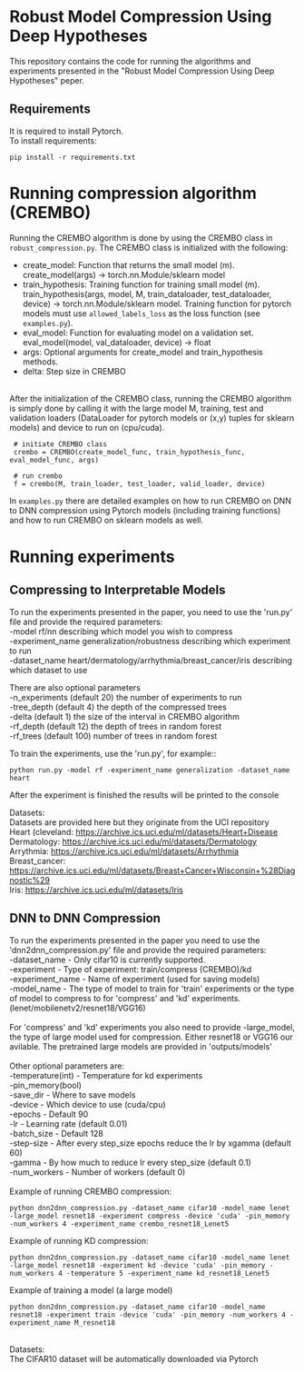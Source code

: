 # Robust Model Compression Using Deep Hypotheses 

This repository contains the code for running the algorithms and experiments presented in the "Robust Model Compression Using Deep Hypotheses" peper.

## Requirements
It is required to install Pytorch.<br/> 
To install requirements:

```setup
pip install -r requirements.txt
```

# Running compression algorithm (CREMBO)
Running the CREMBO algorithm is done by using the CREMBO class in ```robust_compression.py```. The CREMBO class is initialized with the following: <br/>
  * create_model: Function that returns the small model (m). create_model(args) -> torch.nn.Module/sklearn model 
  * train_hypothesis: Training function for training small model (m). train_hypothesis(args, model, M, train_dataloader, test_dataloader, device) -> torch.nn.Module/sklearn         model. Training function for pytorch models must use ```allowed_labels_loss``` as the loss function (see ```examples.py```). 
  * eval_model: Function for evaluating model on a validation set. eval_model(model, val_dataloader, device) -> float
  * args: Optional arguments for create_model and train_hypothesis methods. 
  * delta: Step size in CREMBO

<br/>
After the initialization of the CREMBO class, running the CREMBO algorithm is simply done by calling it with the large model M, training, test and validation loaders (DataLoader for pytorch models or (x,y) tuples for sklearn models) and device to run on (cpu/cuda).

```
 # initiate CREMBO class
 crembo = CREMBO(create_model_func, train_hypothesis_func, eval_model_func, args)

 # run crembo
 f = crembo(M, train_loader, test_loader, valid_loader, device)
```
In ```examples.py``` there are detailed examples on how to run CREMBO on DNN to DNN compression using Pytorch models (including training functions) and how to run CREMBO on sklearn models as well.

# Running experiments
## Compressing to Interpretable Models
To run the experiments presented in the paper, you need to use the 'run.py' file and provide the required parameters:<br/>
-model rf/nn      describing which model you wish to compress<br/>
-experiment_name  generalization/robustness describing which experiment to run<br/>
-dataset_name heart/dermatology/arrhythmia/breast_cancer/iris describing which dataset to use<br/>

There are also optional parameters<br/>
-n_experiments (default 20) the number of experiments to run<br/>
-tree_depth (default 4) the depth of the compressed trees<br/>
-delta (default 1) the size of the interval in CREMBO algorithm<br/>
-rf_depth (default 12) the depth of trees in random forest<br/>
-rf_trees (default 100) number of trees in random forest<br/>

To train the experiments, use the 'run.py', for example::

```train
python run.py -model rf -experiment_name generalization -dataset_name heart
```

After the experiment is finished the results will be printed to the console


Datasets:<br/>
Datasets are provided here but they originate from the UCI repository  
Heart (cleveland: https://archive.ics.uci.edu/ml/datasets/Heart+Disease  
Dermatology: https://archive.ics.uci.edu/ml/datasets/Dermatology  
Arrythmia: https://archive.ics.uci.edu/ml/datasets/Arrhythmia  
Breast_cancer: https://archive.ics.uci.edu/ml/datasets/Breast+Cancer+Wisconsin+%28Diagnostic%29  
Iris: https://archive.ics.uci.edu/ml/datasets/Iris  

## DNN to DNN Compression
To run the experiments presented in the paper you need to use the 'dnn2dnn_compression.py' file and provide the required parameters:<br/>
-dataset_name - Only cifar10 is currently supported.<br/>
-experiment - Type of experiment: train/compress (CREMBO)/kd<br/>
-experiment_name -  Name of experiment (used for saving models)<br/> 
-model_name - The type of model to train for 'train' experiments or the type of model to compress to for 'compress' and 'kd' experiments. (lenet/mobilenetv2/resnet18/VGG16) <br/>
<br/>
For 'compress' and 'kd' experiments you also need to provide
-large_model, the type of large model used for compression. Either resnet18 or VGG16 our avilable. The pretrained large models are provided in 'outputs/models' <br/>
<br/>
Other optional parameters are:<br/>
-temperature(int) - Temperature for kd experiments<br/>
-pin_memory(bool)<br/>
-save_dir - Where to save models<br/>
-device - Which device to use (cuda/cpu)<br/>
-epochs - Default 90<br/>
-lr - Learning rate (default 0.01)<br/>
-batch_size - Default 128<br/>
-step-size - After every step_size epochs reduce the lr by xgamma (default 60)<br/>
-gamma - By how much to reduce lr every step_size (default 0.1)<br/>
-num_workers - Number of workers (default 0)
<br/>
<br/>
Example of running CREMBO compression:

```
python dnn2dnn_compression.py -dataset_name cifar10 -model_name lenet -large_model resnet18 -experiment compress -device 'cuda' -pin_memory -num_workers 4 -experiment_name crembo_resnet18_Lenet5
```

Example of running KD compression:

```
python dnn2dnn_compression.py -dataset_name cifar10 -model_name lenet -large_model resnet18 -experiment kd -device 'cuda' -pin_memory -num_workers 4 -temperature 5 -experiment_name kd_resnet18_Lenet5

```

Example of training a model (a large model)

```
python dnn2dnn_compression.py -dataset_name cifar10 -model_name resnet18 -experiment train -device 'cuda' -pin_memory -num_workers 4 -experiment_name M_resnet18
```

<br/>
Datasets:<br/>
The CIFAR10 dataset will be automatically downloaded via Pytorch

